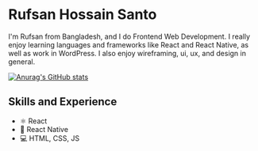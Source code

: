 # Rufsan Hossain Santo

I'm Rufsan from Bangladesh, and I do Frontend Web Development. I really enjoy learning languages and frameworks like React and React Native, as well as work in WordPress. I also enjoy wireframing, ui, ux, and design in general.

[![Anurag's GitHub stats](https://github-readme-stats.vercel.app/api?username=RufsanHossain&show_icons=true&theme=github_dark)](https://github.com/anuraghazra/github-readme-stats)

## Skills and Experience
* ⚛ React
* 📱 React Native
* 💻 HTML, CSS, JS
